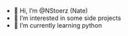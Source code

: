 - 👋 Hi, I’m @NStoerz (Nate)
- 👀 I’m interested in some side projects
- 🌱 I’m currently learning python

<!---
NStoerz/NStoerz is a ✨ special ✨ repository because its `README.md` (this file) appears on your GitHub profile.
You can click the Preview link to take a look at your changes.
--->
